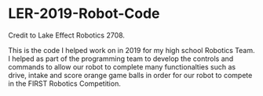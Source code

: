 # LER-2019-Robot-Code

Credit to Lake Effect Robotics 2708.

This is the code I helped work on in 2019 for my high school Robotics Team. I helped as part of the programming team to develop the controls and commands to allow our robot
to complete many functionalties such as drive, intake and score orange game balls in order for our robot to compete in the FIRST Robotics Competition. 
